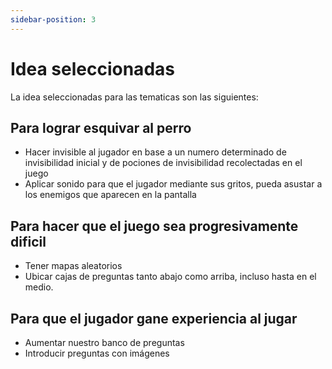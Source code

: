 ```yaml
---
sidebar-position: 3
---
```


# Idea seleccionadas

La idea seleccionadas para las tematicas son las siguientes:

## Para lograr esquivar al perro

- Hacer invisible al jugador en base a un numero determinado de invisibilidad inicial y de pociones de invisibilidad recolectadas en el juego
- Aplicar sonido para que el jugador mediante sus gritos, pueda asustar a los enemigos que aparecen en la pantalla


## Para hacer que el juego sea progresivamente dificil

- Tener mapas aleatorios
-  Ubicar cajas de preguntas tanto abajo como arriba, incluso hasta en el medio.


## Para que el jugador gane experiencia al jugar

- Aumentar nuestro banco de preguntas
- Introducir preguntas con imágenes
